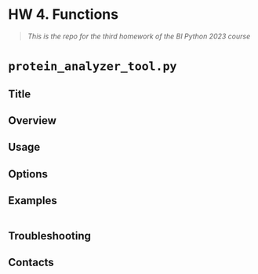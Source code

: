 # HW 4. Functions 
> *This is the repo for the third homework of the BI Python 2023 course*

# `protein_analyzer_tool.py`

## Title
## Overview
## Usage
## Options
## Examples

```

```

## Troubleshooting
## Contacts
